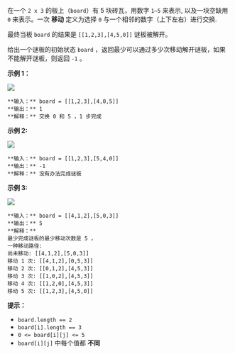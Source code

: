 在一个 `2 x 3` 的板上（`board`）有 5 块砖瓦，用数字 `1~5` 来表示, 以及一块空缺用 `0` 来表示。一次 **移动** 定义为选择
`0` 与一个相邻的数字（上下左右）进行交换.

最终当板 `board` 的结果是 `[[1,2,3],[4,5,0]]` 谜板被解开。

给出一个谜板的初始状态 `board` ，返回最少可以通过多少次移动解开谜板，如果不能解开谜板，则返回 `-1` 。



**示例 1：**

![](https://assets.leetcode.com/uploads/2021/06/29/slide1-grid.jpg)

    
    
    **输入：** board = [[1,2,3],[4,0,5]]
    **输出：** 1
    **解释：** 交换 0 和 5 ，1 步完成
    

**示例 2:**

![](https://assets.leetcode.com/uploads/2021/06/29/slide2-grid.jpg)

    
    
    **输入：** board = [[1,2,3],[5,4,0]]
    **输出：** -1
    **解释：** 没有办法完成谜板
    

**示例 3:**

![](https://assets.leetcode.com/uploads/2021/06/29/slide3-grid.jpg)

    
    
    **输入：** board = [[4,1,2],[5,0,3]]
    **输出：** 5
    **解释：**
    最少完成谜板的最少移动次数是 5 ，
    一种移动路径:
    尚未移动: [[4,1,2],[5,0,3]]
    移动 1 次: [[4,1,2],[0,5,3]]
    移动 2 次: [[0,1,2],[4,5,3]]
    移动 3 次: [[1,0,2],[4,5,3]]
    移动 4 次: [[1,2,0],[4,5,3]]
    移动 5 次: [[1,2,3],[4,5,0]]
    



**提示：**

  * `board.length == 2`
  * `board[i].length == 3`
  * `0 <= board[i][j] <= 5`
  * `board[i][j]` 中每个值都 **不同**

